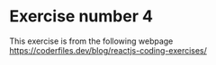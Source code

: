 # Exercise number 4

This exercise is from the following webpage
https://coderfiles.dev/blog/reactjs-coding-exercises/
